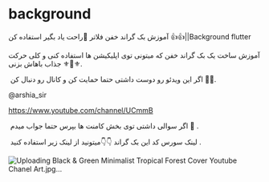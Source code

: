 # background
آموزش بک گراند خفن فلاتر 📱راحت یاد بگیر استفاده کن 👍👍||Background flutter ⁣


آموزش ساخت یک بک گراند خفن که میتونی توی اپلیکیشن ها استفاده کنی  و کلی حرکت جذاب باهاش بزنی ⚜️💯⚜️.⁣

⁣
اگر این ویدئو رو دوست داشتی حتما حمایت  کن و کانال  رو دنبال کن 🌹🌹.⁣
 
 @arshia_sir 
 
https://www.youtube.com/channel/UCmmB

⁣
اگر سوالی داشتی  توی بخش کامنت ها  بپرس حتما جواب میدم 🤌 .⁣

⁣
لینک سورس کد این بک گراند 👇👇میتونید از لینک زیر  استفاده‌ کنید .⁣



![Uploading Black & Green Minimalist Tropical Forest Cover Youtube Chanel Art.jpg…]()
